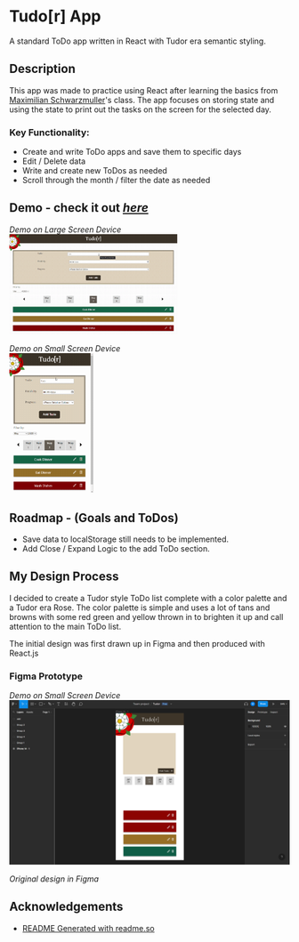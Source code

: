 
# Tudo[r] App

A standard ToDo app written in React with Tudor era semantic styling.

## Description

This app was made to practice using React after learning the basics from [Maximilian Schwarzmuller](https://github.com/maxschwarzmueller)'s class. The app focuses on storing state and using the state to print out the tasks on the screen for the selected day.

### Key Functionality:
- Create and write ToDo apps and save them to specific days
- Edit / Delete data
- Write and create new ToDos as needed
- Scroll through the month / filter the date as needed
## Demo - check it out [*here*](https://lustrous-bublanina-b8b4b7.netlify.app/)

*Demo on Large Screen Device*  
<img src="/src/assets/tudor-github.gif" alt="Tudo[r] Large Image" width="60%" />

*Demo on Small Screen Device*  
<img src="/src/assets/tudor-github-small.gif" alt="Tudo[r] Small Image" width="30%" />


## Roadmap - (Goals and ToDos)

- Save data to localStorage still needs to be implemented.
- Add Close / Expand Logic to the add ToDo section.
## My Design Process

I decided to create a Tudor style ToDo list complete with a color palette and a Tudor era Rose. The color palette is simple and uses a lot of tans and browns with some red green and yellow thrown in to brighten it up and call attention to the main ToDo list.

The initial design was first drawn up in Figma and then produced with React.js

### Figma Prototype

*Demo on Small Screen Device*  
<img src="/src/assets/tudor-figma.png" alt="Tudo[r] Figma Image"/>

*Original design in Figma*




## Acknowledgements

 - [README Generated with readme.so](https://readme.so/editor)

